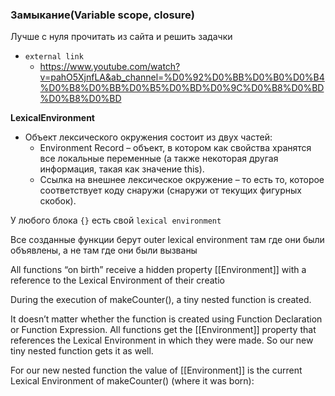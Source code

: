 ### Замыкание(Variable scope, closure)

Лучше с нуля прочитать из сайта и решить задачки

- `external link`
  - https://www.youtube.com/watch?v=pahO5XjnfLA&ab_channel=%D0%92%D0%BB%D0%B0%D0%B4%D0%B8%D0%BB%D0%B5%D0%BD%D0%9C%D0%B8%D0%BD%D0%B8%D0%BD

**LexicalEnvironment**

- Объект лексического окружения состоит из двух частей:
    - Environment Record – объект, в котором как свойства хранятся все локальные переменные (а также некоторая другая
      информация, такая как значение this).
    - Ссылка на внешнее лексическое окружение – то есть то, которое соответствует коду снаружи (снаружи от текущих
      фигурных скобок).

У любого блока `{}` есть свой `lexical environment`

Все созданные функции берут outer lexical environment там где они были объявлены, а не там где они были вызваны

All functions “on birth” receive a hidden property [[Environment]] with a reference to the Lexical Environment of their
creatio

During the execution of makeCounter(), a tiny nested function is created.

It doesn’t matter whether the function is created using Function Declaration or Function Expression. All functions get
the [[Environment]] property that references the Lexical Environment in which they were made. So our new tiny nested
function gets it as well.

For our new nested function the value of [[Environment]] is the current Lexical Environment of makeCounter() (where it
was born):
